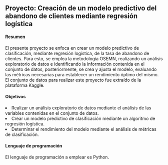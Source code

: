 <h2> Proyecto: Creación de un modelo predictivo del abandono de clientes mediante regresión logística</h2>


<h4>Resumen</h4>

El presente proyecto se enfoca en crear un modelo predictivo de clasificación, mediante regresión logística, de la tasa de abandono de clientes. Para esto, se emplea la metodología OSEMN, realizando un análisis exploratorio de datos e identificando la información contenida en el conjunto de datos, posteriormente, se crea y ajusta el modelo, evaluando las métricas necesarias para establecer un rendimiento óptimo del mismo. El conjunto de datos para realizar este proyecto fue extraído de la plataforma Kaggle.


<h4>Objetivos</h4
<ul>
  <li>Realizar un análisis exploratorio de datos mediante el análisis de las variables contenidas en el conjunto de datos.</li>
  <li>Crear un modelo predictivo de clasificación mediante un algoritmo de regresión logística.</li>
  <li>Determinar el rendimiento del modelo mediante el análisis de métricas de clasificación.</li>
</ul>


<h4>Lenguaje de programación</h4>

El lenguaje de programación a emplear es Python.

